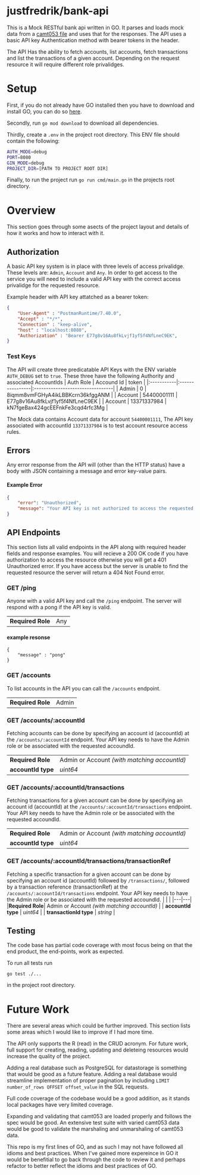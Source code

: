 # justfredrik/bank-api
 This is a Mock RESTful bank api written in GO. It parses and loads mock data from a [camt053 file](https://www.sepaforcorporates.com/swift-for-corporates/a-practical-guide-to-the-bank-statement-camt-053-format/) and uses that for the responses. The API uses a basic API key Authentication method with bearer tokens in the header.

The API Has the ability to fetch accounts, list accounts, fetch transactions and list the transactions of a given account. Depending on the request resource it will require different role privalidges. 

# Setup
First, if you do not already have GO installed then you have to download and install GO, you can do so [here](https://go.dev/dl/).

Secondly, run `go mod download` to download all dependencies.

Thirdly, create a `.env` in the project root directory. This ENV file should contain the following:
```sh
AUTH_MODE=debug
PORT=8080
GIN_MODE=debug
PROJECT_DIR=[PATH TO PROJECT ROOT DIR]
```

Finally, to run the project run `go run cmd/main.go` in the projects root directory.


# Overview
This section goes through some asects of the project layout and details of how it works and how to interact with it.
## Authorization
A basic API key system is in place with three levels of access privalidge. These levels are: `Admin`, `Account` and `Any`.
In order to get access to the service you will need to include a valid API key with the correct access privalidge for the requested resource. 

Example header with API key attatched as a bearer token:
```json
{
    "User-Agent" : "PostmanRuntime/7.40.0",
    "Accept" : "*/*",
    "Connection" : "keep-alive",
    "host" : "localhost:8080",
    "Authorization" : "Bearer E77g8v16Au8fkLvjf1yf5f4NfLneC9EK",
}
```

### Test Keys
The API will create three predicatable API Keys with the ENV variable `AUTH_DEBUG` set to `true`.
These three have the following Authority and associated AccountIds
| Auth Role  | Accound Id      | token                            |
|:-----------|:----------------|:---------------------------------|
| Admin      | 0               | 8iqmm8vmFGHyA4ikLBBKcrn36kfggANM |
| Account    | 54400001111     | E77g8v16Au8fkLvjf1yf5f4NfLneC9EK |
| Account    | 13371337984     | kN7fgeBax424gcEEFnkFe3cqd4rfc3Mg |

The Mock data contains Account data for account `54400001111`, The API key associated with accountId `13371337984` is to test account resource access rules.

## Errors
Any error response from the API will (other than the HTTP status) have a body with JSON containing a message and error key-value pairs.

#### Example Error
```json
{
    "error": "Unauthorized", 
    "message": "Your API key is not authorized to access the requested resource"
}
```

## API Endpoints
This section lists all valid endpoints in the API along with required header fields and response examples. You will recieve a 200 OK code if you have authorization to access the resource otherwise you will get a 401 Unauthorized error. If you have access but the server is unable to find the requested resource the server will return a 404 Not Found error.


### GET /ping
Anyone with a valid API key and call the `/ping` endpoint. The server will respond with a pong if the API key is valid.

|   |   |
|---|---|
|__Required Role__| Any |

#### example resonse
```
{
    "message" : "pong"
}
```


### GET /accounts
To list accounts in the API you can call the `/accounts` endpoint. 

|   |   |
|---|---|
|__Required Role__| Admin |


### GET /accounts/:accountId
Fetching accounts can be done by specifying an account id (accountId) at the `/accounts/:accountId` endpoint. Your API key needs to have the Admin role or be associated with the requested accoundId.

|   |   |
|---|---|
|__Required Role__| Admin or Account *(with matching accountId)* |
| __accountId type__ | *uint64* |

 
### GET /accounts/:accountId/transactions
Fetching transactions for a given account can be done by specifying an account id (accountId) at the `/accounts/:accountId/transactions` endpoint. Your API key needs to have the Admin role or be associated with the requested accoundId.

|   |   |
|---|---|
|__Required Role__| Admin or Account *(with matching accountId)* |
| __accountId type__ | *uint64* |


### GET /accounts/:accountId/transactions/transactionRef
Fetching a specific transaction for a given account can be done by specifying an account id (accountId) followed by `/transactions/`, followed by a transaction reference (transactionRef) at the `/accounts/:accountId/transactions` endpoint. Your API key needs to have the Admin role or be associated with the requested accoundId.
|   |   |
|---|---|
|__Required Role__| Admin or Account *(with matching accountId)* |
| __accountId type__ | *uint64* |
| __transactionId type__ | *string* |



## Testing
The code base has partial code coverage with most focus being on that the end product, the end-points, work as expected.
  
To run all tests run 
```cli
go test ./...
```
in the project root directory.


# Future Work
There are several areas which could be further improved. This section lists some areas which I would like to improve if I had more time.

The API only supports the R (read) in the CRUD acronym. For future work, full support for creating, reading, updating and deleteing resources would increase the quality of the project.

Adding a real database such as PostgreSQL for datastorage is something that would be good as a future feature. Adding a real database would streamline implementation of proper pagination by including `LIMIT number_of_rows OFFSET offset_value` in the SQL requests.

Full code coverage of the codebase would be a good addition, as it stands local packages have very limited coverage.

Expanding and validating that camt053 are loaded properly and follows the spec would be good. An extensive test suite with varied camt053 data would be good to validate the marshaling and unmarshaling of camt053 data. 

This repo is my first lines of GO, and as such I may not have followed all idioms and best practices. When I've gained more expereince in GO it would be benefitial to go back through the code to review it and perhaps refactor to better reflect the idioms and best practices of GO.
